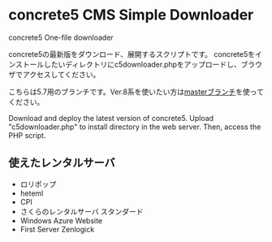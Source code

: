 # concrete5 CMS Simple Downloader

concrete5 One-file downloader

concrete5の最新版をダウンロード、展開するスクリプトです。
concrete5をインストールしたいディレクトリにc5downloader.phpをアップロードし、ブラウザでアクセスしてください。

こちらは5.7用のブランチです。Ver.8系を使いたい方は[masterブランチ](https://github.com/tao-s/c5downloader/)を使ってください。

Download and deploy the latest version of concrete5.
Upload "c5downloader.php" to install directory in the web server.
Then, access the PHP script.

## 使えたレンタルサーバ

* ロリポップ
* heteml
* CPI
* さくらのレンタルサーバ スタンダード
* Windows Azure Website
* First Server Zenlogick
